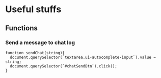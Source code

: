 # Useful stuffs

## Functions

### Send a message to chat log
```
function sendChat(string){
  document.querySelector(`textarea.ui-autocomplete-input`).value = string;
  document.querySelector(`#chatSendBtn`).click();
}
```
